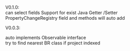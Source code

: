 V0.1.0:  
  can select fields
  Support for exist Java Getter /Setter
  PropertyChangeRegistry field and methods will auto add

V0.0.3:

 auto implements Observable interface  
 try to find nearest BR class if project indexed